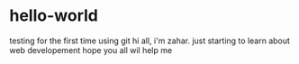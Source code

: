 # hello-world
testing for the first time using git
hi all, 
i'm zahar. just starting to learn about web developement
hope you all wil help me 
